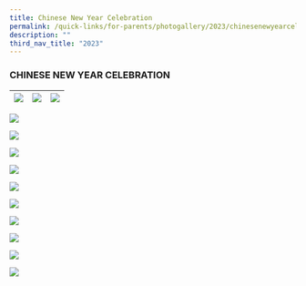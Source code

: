 ```yaml
---
title: Chinese New Year Celebration
permalink: /quick-links/for-parents/photogallery/2023/chinesenewyearcelebration/
description: ""
third_nav_title: "2023"
---
```

### CHINESE NEW YEAR CELEBRATION



| ![](/images/CNY%202023%20(20%20Jan%20'23)/picture%202.jpeg) | ![](/images/CNY%202023%20(20%20Jan%20'23)/picture%205.jpg) | ![](/images/CNY%202023%20(20%20Jan%20'23)/picture%2010.jpg) |
| -------- | -------- | -------- |



![](/images/CNY%202023%20(20%20Jan%20'23)/picture%205.jpg)

![](/images/CNY%202023%20(20%20Jan%20'23)/picture%202.jpeg)

![](/images/CNY%202023%20(20%20Jan%20'23)/picture%206.jpeg)

![](/images/CNY%202023%20(20%20Jan%20'23)/picture%2010.jpg)

![](/images/CNY%202023%20(20%20Jan%20'23)/picture%207.jpg)

![](/images/CNY%202023%20(20%20Jan%20'23)/picture%208.jpg)

![](/images/CNY%202023%20(20%20Jan%20'23)/picture%209.jpg)

![](/images/CNY%202023%20(20%20Jan%20'23)/picture%203.jpeg)

![](/images/CNY%202023%20(20%20Jan%20'23)/picture%204.jpeg)

![](/images/CNY%202023%20(20%20Jan%20'23)/picture%201.jpeg)